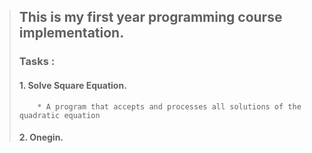 
> ## This is my first year programming course implementation.
>
> ### Tasks :
> #### 1.   Solve Square Equation.
>         * A program that accepts and processes all solutions of the quadratic equation 
>      
>
> #### 2.   Onegin.
>   
